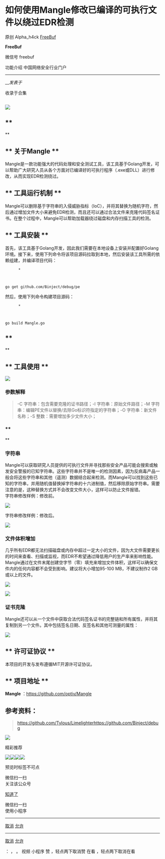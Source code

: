 #  如何使用Mangle修改已编译的可执行文件以绕过EDR检测

原创 Alpha_h4ck  [ FreeBuf ](javascript:void\(0\);)

**FreeBuf** ![]()

微信号 freebuf

功能介绍 中国网络安全行业门户

____

___发表于_

收录于合集

##
**![](https://gitee.com/fuli009/images/raw/master/public/20221110202522.png)**

## **  
**

## **  关于Mangle **

  
Mangle是一款功能强大的代码处理和安全测试工具，该工具基于Golang开发，可以帮助广大研究人员从各个方面对已编译好的可执行程序（.exe或DLL）进行修改，从而实现EDR检测绕过。  

##  **  工具运行机制 **

  
Mangle可以删除基于字符串的入侵威胁指标（IoC），并将其替换为随机字符，然后通过增加文件大小来避免EDR检测，而且还可以通过合法文件来克隆代码签名证书。在整个过程中，Mangle可以帮助加载器绕过磁盘和内存扫描工具的检测。  

##  **  工具安装 **

  
首先，该工具基于Golang开发，因此我们需要在本地设备上安装并配置好Golang环境。接下来，使用下列命令将该项目源码拉取到本地，然后安装该工具所需的依赖组建，并编译项目代码：

    
          * 
    
    
    
    go get github.com/Binject/debug/pe

  
然后，使用下列命令构建项目源码：

    
          * 
    
    
    
    go build Mangle.go

##  **  
**

##  **  工具使用 **

  

![](https://gitee.com/fuli009/images/raw/master/public/20221110202531.png)

###  

###  **参数解释**

> -C 字符串：包含需要克隆的证书路径；-I 字符串：原始文件路径；-M 字符串：编辑PE文件以替换/去除Go标识符指定的字符串；-O
> 字符串：新文件名称；-S 整数：需要增加多少文件大小；

###  **  
**

###  **字符串**

  
Mangle可以获取研究人员提供的可执行文件并寻找那些安全产品可能会搜索或触发安全警报的已知字符串。这些字符串并不是唯一的检测因素，因为反病毒产品一般会将这些字符串和其他（遥测）数据结合起来检测。而Mangle可以找到这些已知的字符串，并用随机值替换掉字符串的十六进制值，然后移除原始字符串。需要注意的是，这种替换方式并不会改变文件大小，这样可以防止文件报错。  
字符串修改样例：修改前。

![](https://gitee.com/fuli009/images/raw/master/public/20221110202532.png)

  
字符串修改样例：修改后。  

![](https://gitee.com/fuli009/images/raw/master/public/20221110202533.png)

###  

###  **文件体积增加**

  
几乎所有EDR都无法扫描磁盘或内存中超过一定大小的文件，因为大文件需要更长的时间来查看、扫描或监视，而EDR不希望通过降低用户的生产率来影响性能。Mangle通过在文件末尾创建空字节（零）填充来增加文件体积，这样可以确保文件内的任何内容都不会受到影响。建议将大小增加95-100
MB，不建议制作2 GB或以上的文件。  

![](https://gitee.com/fuli009/images/raw/master/public/20221110202534.png)

![](https://gitee.com/fuli009/images/raw/master/public/20221110202535.png)

###  **证书克隆**

  
Mangle还可以从一个文件中获取合法代码签名证书的完整链和所有属性，并将其复制到另一个文件。其中包括签名日期、反签名和其他可测量的属性：

![](https://gitee.com/fuli009/images/raw/master/public/20221110202537.png)

##  **  许可证协议 **

  
本项目的开发与发布遵循MIT开源许可证协议。

##  

##  **  项目地址 **

  
 **Mangle** ：https://github.com/optiv/Mangle

##  

##  **参考资料：**

> https://github.com/Tylous/Limelighterhttps://github.com/Binject/debug

![](https://gitee.com/fuli009/images/raw/master/public/20221110202538.png)  
  

精彩推荐

  
  
  
  
  
  
  
[![](https://gitee.com/fuli009/images/raw/master/public/20221110202539.png)](https://mp.weixin.qq.com/s?__biz=Mzg2MTAwNzg1Ng==&mid=2247489554&idx=1&sn=7dc76862d96516013375f712c9bdfcf1&scene=21#wechat_redirect)[![](https://gitee.com/fuli009/images/raw/master/public/20221110202541.png)](https://mp.weixin.qq.com/s?__biz=Mzg2MTAwNzg1Ng==&mid=2247489510&idx=1&sn=55f589464f2ffbf2817523f3282175ba&scene=21#wechat_redirect)[![](https://gitee.com/fuli009/images/raw/master/public/20221110202542.png)](https://mp.weixin.qq.com/s?__biz=Mzg2MTAwNzg1Ng==&mid=2247489388&idx=1&sn=f0e8fed4afd1dc82ac6af789e5b13626&scene=21#wechat_redirect)![](https://gitee.com/fuli009/images/raw/master/public/20221110202543.png)

预览时标签不可点

微信扫一扫  
关注该公众号

[知道了](javascript:;)

微信扫一扫  
使用小程序

****

[取消](javascript:void\(0\);) [允许](javascript:void\(0\);)

****

[取消](javascript:void\(0\);) [允许](javascript:void\(0\);)

： ， 。   视频 小程序 赞 ，轻点两下取消赞 在看 ，轻点两下取消在看

